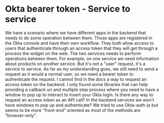 
# Okta bearer token - Service to service

We have a scenario where we have different apps in the backend that needs to do some operation between them. Those apps are registered in the Okta console and have their own workflow. They both allow access to users that authenticate through an access token that they will get through a process the widget on the web. The two services needs to perform operations between them. For example, on one service we need information about products on another service. But it's not a "user" request, it's a service to service.
As far as my understanding goes, we still need to send a request as it would a normal user, so we need a bearer token to authenticate the request.
I cannot find in the docs a way to request an access token on the backend. I only found some libraries that can help providing a callback uri and multiple step process where you need to have a window to pop up to interact to insert your Okta login.
Is there any way to request an access token as an API call? In the backend services we won't have windows to pop up and authenticate?
We tried to use Okta-auth-js but seems to be more "front-end" oriented as most of the methods are "browser-only".

        